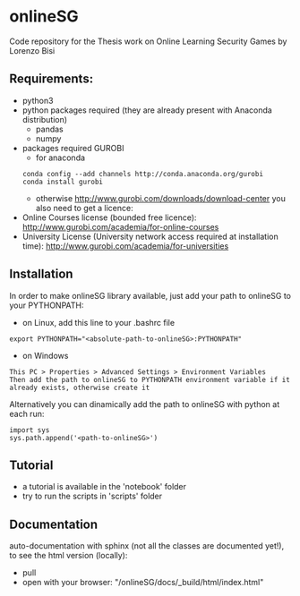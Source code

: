 # onlineSG
Code repository for the Thesis work on Online Learning Security Games by Lorenzo Bisi

## Requirements:
- python3
- python packages required (they are already present with Anaconda distribution)
    + pandas
    + numpy
- packages required GUROBI
    + for anaconda
    ```
    conda config --add channels http://conda.anaconda.org/gurobi
    conda install gurobi
    ```
    + otherwise http://www.gurobi.com/downloads/download-center
you also need to get a licence:
- Online Courses license (bounded free licence): http://www.gurobi.com/academia/for-online-courses 
- University License (University network access required at installation time): http://www.gurobi.com/academia/for-universities

## Installation
In order to make onlineSG library available, just add your path to onlineSG to your PYTHONPATH:
- on Linux, add this line to your .bashrc file
```
export PYTHONPATH="<absolute-path-to-onlineSG>:PYTHONPATH"
```
- on Windows
```
This PC > Properties > Advanced Settings > Environment Variables
Then add the path to onlineSG to PYTHONPATH environment variable if it already exists, otherwise create it
```

Alternatively you can dinamically add the path to onlineSG with python at each run:
```
import sys
sys.path.append('<path-to-onlineSG>')
```

## Tutorial 
- a tutorial is available in the 'notebook' folder
- try to run the scripts in 'scripts' folder

## Documentation
auto-documentation with sphinx (not all the classes are documented yet!), to see the html version (locally):
- pull
- open with your browser: "<your-path-to-clone>/onlineSG/docs/_build/html/index.html" 
